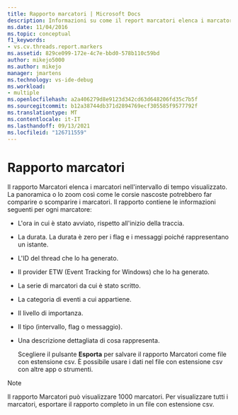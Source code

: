 ```yaml
---
title: Rapporto marcatori | Microsoft Docs
description: Informazioni su come il report marcatori elenca i marcatori nell'intervallo di tempo visualizzato e su come la panoramica o lo zoom potrebbe causare la visualizzazione o la scomparsa dei marcatori.
ms.date: 11/04/2016
ms.topic: conceptual
f1_keywords:
- vs.cv.threads.report.markers
ms.assetid: 829ce099-172e-4c7e-bbd0-578b110c59bd
author: mikejo5000
ms.author: mikejo
manager: jmartens
ms.technology: vs-ide-debug
ms.workload:
- multiple
ms.openlocfilehash: a2a406279d8e9123d342cd63d648206fd35c7b5f
ms.sourcegitcommit: b12a38744db371d2894769ecf305585f9577792f
ms.translationtype: MT
ms.contentlocale: it-IT
ms.lasthandoff: 09/13/2021
ms.locfileid: "126711559"
---
```

# <a name="markers-report"></a>Rapporto marcatori
Il rapporto Marcatori elenca i marcatori nell'intervallo di tempo visualizzato.  La panoramica o lo zoom così come le corsie nascoste potrebbero far comparire o scomparire i marcatori. Il rapporto contiene le informazioni seguenti per ogni marcatore:

- L'ora in cui è stato avviato, rispetto all'inizio della traccia.

- La durata. La durata è zero per i flag e i messaggi poiché rappresentano un istante.

- L'ID del thread che lo ha generato.

- Il provider ETW (Event Tracking for Windows) che lo ha generato.

- La serie di marcatori da cui è stato scritto.

- La categoria di eventi a cui appartiene.

- Il livello di importanza.

- Il tipo (intervallo, flag o messaggio).

- Una descrizione dettagliata di cosa rappresenta.

  Scegliere il pulsante **Esporta** per salvare il rapporto Marcatori come file con estensione csv. È possibile usare i dati nel file con estensione csv con altre app o strumenti.

> [!NOTE]
> Il rapporto Marcatori può visualizzare 1000 marcatori. Per visualizzare tutti i marcatori, esportare il rapporto completo in un file con estensione csv.